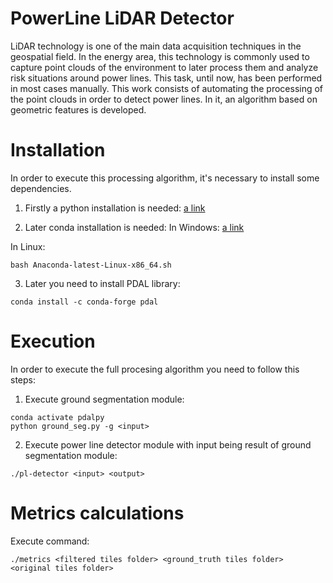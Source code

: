 # PowerLine LiDAR Detector

LiDAR technology is one of the main data acquisition techniques in the geospatial field. In
the energy area, this technology is commonly used to capture point clouds of the environment
to later process them and analyze risk situations around power lines. This task, until now,
has been performed in most cases manually. This work consists of automating the processing
of the point clouds in order to detect power lines. In it, an algorithm based on geometric
features is developed.

# Installation
In order to execute this processing algorithm, it's necessary to install
some dependencies.

1. Firstly a python installation is needed:
[a link](https://www.python.org/downloads/)

2. Later conda installation is needed:
In Windows:
[a link](https://www.anaconda.com/products/distribution)

In Linux:
```
bash Anaconda-latest-Linux-x86_64.sh
```

3. Later you need to install PDAL library:
```
conda install -c conda-forge pdal
```


# Execution

In order to execute the full procesing algorithm you need to follow this steps:

1. Execute ground segmentation module:
```
conda activate pdalpy
python ground_seg.py -g <input>
```

2. Execute power line detector module with input being result of ground segmentation module:
```
./pl-detector <input> <output>
```

# Metrics calculations

Execute command:
```
./metrics <filtered tiles folder> <ground_truth tiles folder> <original tiles folder>
```